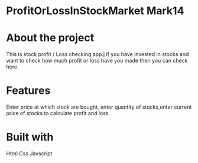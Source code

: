 # ProfitOrLossInStockMarket Mark14

# About the project
This is stock profit / Loss checking app.j if you have invested in stocks and want to check how much profit or loss have you made then you can check here.

# Features
Enter price at which stock are bought, enter quantity of stocks,enter current price of stocks to calculate profit and loss.

# Built with
Html
Css
Javscript
